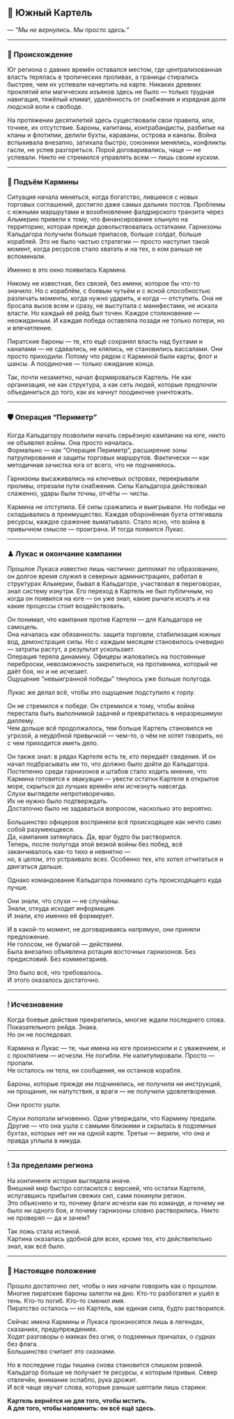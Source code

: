 ## 🐍 Южный Картель  
*— “Мы не вернулись. Мы просто здесь.”*

---

### 🧩 Происхождение

Юг региона с давних времён оставался местом, где централизованная власть терялась в тропических проливах, а границы стирались быстрее, чем их успевали начертить на карте. Никаких древних проклятий или магических изъянов здесь не было — только трудная навигация, тяжёлый климат, удалённость от снабжения и изрядная доля людской воли к свободе.

На протяжении десятилетий здесь существовали свои правила, или, точнее, их отсутствие. Бароны, капитаны, контрабандисты, разбитые на кланы и флотилии, делили бухты, караваны, острова и каналы. Война вспыхивала внезапно, затихала быстро, союзники менялись, конфликты гасли, не успев разгореться. Порой договаривались, чаще — не успевали. Никто не стремился управлять всем — лишь своим куском.

---

### 🏴 Подъём Кармины

Ситуация начала меняться, когда богатство, лившееся с новых торговых соглашений, достигло даже самых дальних постов. Проблемы с южными маршрутами и возобновление фалдрирского транзита через Альмерию привели к тому, что финансирование хлынуло на территорию, которая прежде довольствовалась остатками. Гарнизоны Кальдагора получили больше припасов, больше солдат, больше кораблей. Это не было частью стратегии — просто наступил такой момент, когда ресурсов стало хватать и на тех, о ком раньше не вспоминали.

Именно в это окно появилась Кармина.

Никому не известная, без связей, без имени, которое бы что-то значило. Но с кораблём, с боевым чутьём и с ясной способностью различать моменты, когда нужно ударить, и когда — отступить. Она не бросала вызов всем и сразу, не выступала с манифестами, не искала власти. Но каждый её рейд был точен. Каждое столкновение — неожиданным. И каждая победа оставляла позади не только потери, но и впечатление.

Пиратские бароны — те, кто ещё сохранял власть над бухтами и каналами — не сдавались, не клялись, не становились вассалами. Они просто приходили. Потому что рядом с Карминой были карты, флот и шансы. А поодиночке — только ожидание конца.

Так, почти незаметно, начал формироваться Картель. Не как организация, не как структура, а как сеть людей, которые предпочли объединиться до того, как их начнут поодиночке уничтожать.

---

### 🛡 Операция “Периметр”

Когда Кальдагору позволили начать серьёзную кампанию на юге, никто не объявлял войны. Она просто началась.  
Формально — как “Операция Периметр”, расширение зоны патрулирования и защиты торговых маршрутов. Фактически — как методичная зачистка юга от всего, что не подчинялось.

Гарнизоны высаживались на ключевых островах, перекрывали проливы, отрезали пути снабжения. Силы Кальдагора действовал слаженно, удары были точны, отчёты — чисты.

Кармина не отступила. Её силы сражались и выигрывали. Но победы не складывались в преимущество. Каждая оборонённая бухта оттягивала ресурсы, каждое сражение выматывало. Стало ясно, что война в привычном смысле — проиграна. И тогда появился Лукас.

---

### ♟ Лукас и окончание кампании

Прошлое Лукаса известно лишь частично: дипломат по образованию, он долгое время служил в северных администрациях, работал в структурах Альмерии, бывал в Кальдагоре, участвовал в переговорах, знал систему изнутри. Его переход в Картель не был публичным, но когда он появился на юге — он уже знал, какие рычаги искать и на какие процессы стоит воздействовать.

Он понимал, что кампания против Картеля — для Кальдагора не самоцель.  
Она началась как обязанность: защита торговли, стабилизация южных вод, демонстрация силы. Но с каждым месяцем становилось очевидно — затраты растут, а результат ускользает.  
Операция теряла динамику. Офицеры жаловались на постоянные переброски, невозможность закрепиться, на противника, который не даёт боя, но и не исчезает.  
Ощущение “невыигранной победы” тянулось уже больше полугода.

Лукас же делал всё, чтобы это ощущение подступило к горлу.

Он не стремился к победе. Он стремился к тому, чтобы война перестала быть выполнимой задачей и превратилась в неразрешимую диллему.  
Чем дольше всё продолжалось, тем больше Картель становился не угрозой, а неудобной привычкой — чем-то, о чём не хотят говорить, но с чем приходится иметь дело.

Он также знал: в рядах Картеля есть те, кто передаёт сведения. И он начал подбрасывать им то, что должно было дойти до Кальдагора.  
Постепенно среди гарнизонов и штабов стало ходить мнение, что Кармина готовится к эвакуации — увести остатки Картеля в открытое море, скрыться до лучших времён или исчезнуть навсегда.  
Слухи выглядели непротиворечиво.  
Их не нужно было подтверждать.  
Достаточно было не задаваться вопросом, насколько это вероятно.

Большинство офицеров восприняли всё происходящее как нечто само собой разумеющееся.  
Да, кампания затянулась. Да, враг будто бы растворился.  
Теперь, после полугода этой вязкой войны без побед, всё заканчивалось как-то тихо и невнятно —  
но, в целом, это устраивало всех. Особенно тех, кто хотел отчитаться и двигаться дальше.

Однако командование Кальдагора понимало суть происходящего куда лучше.

Они знали, что слухи — не случайны.  
Знали, откуда исходит информация.  
И знали, кто именно её формирует.

И в какой-то момент, не договариваясь напрямую, они приняли предложение.  
Не голосом, не бумагой — действием.  
Была внезапно объявлена ротация восточных гарнизонов. Без предисловий. Без комментариев.  

Это было всё, что требовалось.  
И этого оказалось достаточно.

---

### 🕯 Исчезновение

Когда боевые действия прекратились, многие ждали последнего слова. Показательного рейда. Знака.  
Но он не последовал.

Кармина и Лукас — те, чьи имена на юге произносили и с уважением, и с проклятием — исчезли. Не погибли. Не капитулировали. Просто — пропали.  
Не осталось ни тела, ни сообщения, ни останков корабля.

Бароны, которые прежде им подчинялись, не получили ни инструкций, ни прощания, ни напутствия, а враги — не получили удовлетворения.

Они просто ушли.

Слухи поползли мгновенно. Одни утверждали, что Кармину предали. Другие — что она ушла с самыми близкими и скрылась в подземных бухтах, которых нет ни на одной карте. Третьи — верили, что она и правда уплыла в никуда.

---

### 🕯 За пределами региона

На континенте история выглядела иначе.  
Внешний мир быстро согласился с версией, что остатки Картеля, испугавшись прибытия свежих сил, сами покинули регион.  
Это объясняло и то, почему флаги исчезли как по команде, и почему не было ни одного боя, и почему гарнизоны словно растворились.
Никто не проверял — да и зачем?

Так ложь стала истиной.  
Картина оказалась удобной для всех, кроме тех, кто действительно знал, как всё было.

---

### 📍 Настоящее положение

Прошло достаточно лет, чтобы о них начали говорить как о прошлом.  
Многие пиратские бароны залегли на дно. Кто-то разбогател и ушёл в тень. Кто-то погиб. Кто-то сменил имя.  
Пиратство осталось — но Картель, как единая сила, будто растворился.

Сейчас имена Кармины и Лукаса произносятся лишь в легендах, сказаниях, предупреждениях.  
Ходят разговоры о маяках без огня, о подземных причалах, о суднах без флага.  
Большинство считает это сказками.

Но в последние годы тишина снова становится слишком ровной.  
Кальдагор больше не получает те ресурсы, к которым привык. Север отвлечён, внимание ослабло, рука дрожит.  
И всё чаще звучат слова, которые раньше шептали лишь старики:

**Картель вернётся не для того, чтобы мстить.  
А для того, чтобы напомнить: он всё ещё здесь.**

